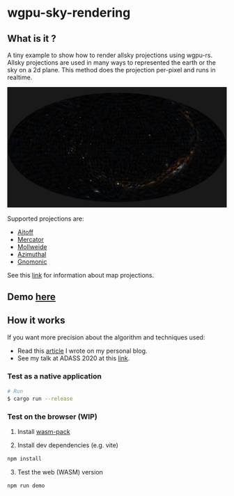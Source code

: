 # wgpu-sky-rendering

## What is it ?

A tiny example to show how to render allsky projections using wgpu-rs.
Allsky projections are used in many ways to represented the earth or the sky on a 2d plane.
This method does the projection per-pixel and runs in realtime.

![Aitoff projection rendering of the sky](./screenshot.png)

Supported projections are:
* [Aitoff](https://en.wikipedia.org/wiki/Aitoff_projection)
* [Mercator](https://en.wikipedia.org/wiki/Mercator_projection)
* [Mollweide](https://en.wikipedia.org/wiki/Mollweide_projection)
* [Azimuthal](https://en.wikipedia.org/wiki/Azimuthal_equidistant_projection)
* [Gnomonic](https://en.wikipedia.org/wiki/Gnomonic_projection)

See this [link](https://en.wikipedia.org/wiki/List_of_map_projections) for information about map projections.

## Demo [here](https://bmatthieu3.github.io/sky_rendering_wgpu/index.html)

## How it works

If you want more precision about the algorithm and techniques used:
* Read this [article](https://bmatthieu3.github.io/posts/allskyrendering/) I wrote on my personal blog.
* See my talk at ADASS 2020 at this [link](https://www.youtube.com/watch?v=TILtJOiiRoc).

### Test as a native application

```sh
# Run
$ cargo run --release
```

### Test on the browser (WIP)

1. Install [wasm-pack](https://rustwasm.github.io/wasm-pack/installer/)

2. Install dev dependencies (e.g. vite)

```sh
npm install
```

3. Test the web (WASM) version

```sh
npm run demo
```
